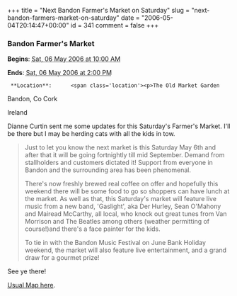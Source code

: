 +++
title = "Next Bandon Farmer's Market on Saturday"
slug = "next-bandon-farmers-market-on-saturday"
date = "2006-05-04T20:14:47+00:00"
id = 341
comment = false
+++

  <div class='vevent x-wpsb-simple-event'>       

### Bandon Farmer's Market

**Begins**: <abbr class='dtstart' title='2006-05-06T10:00:00'>Sat, 06 May 2006 at 10:00 AM</abbr>

**Ends**: <abbr class='dtend' title='2006-05-06T10:00:00'>Sat, 06 May 2006 at  2:00 PM</abbr>

     **Location**:      <span class='location'><p>The Old Market Garden

Bandon,      Co Cork     

Ireland
    </span></p>       <div>

Dianne Curtin sent me some updates for this Saturday's Farmer's Market. I'll be there but I may be herding cats with all the kids in tow.

> Just to let you know the next market is this Saturday May 6th and after that it will be going fortnightly till mid September.  Demand from stallholders and customers dictated it!  Support from everyone in Bandon and the surrounding area has been phenomenal.
> 
> There's now freshly brewed real coffee on offer and hopefully this weekend there will be some food to go so shoppers can have lunch at the market. As well as that, this Saturday's market will feature live music from a new band,  'Gaslight',  aka Der Hurley, Sean O'Mahony and Mairead McCarthy, all local, who knock out great tunes from Van Morrison and The Beatles among others (weather permitting of course!)and there's a face painter for the kids.
> 
> To tie in with the Bandon Music Festival on June Bank Holiday weekend, the market will also feature  live entertainment, and a grand draw for a gourmet prize!

See ye there!

[Usual Map here](http://local.live.com/?v=2&sp=aN.51.743760_-8.738509_Bandon%20Farmer%27s%20Market_Mace%20Car%20Park).
</div>     </div>
<script type="application/x-subnode; charset=utf-8">
       <!-- the following is structured blog data for machine readers. -->
       <subnode xmlns:data-view="http://www.w3.org/2003/g/data-view#" data-view:transformation="http://structuredblogging.org/subnode-to-rdf-interpreter.xsl" xmlns="http://www.structuredblogging.org/xmlns#subnode">
            <xml-structured-blog-entry xmlns="http://www.structuredblogging.org/xmlns">
              <generator id="wpsb-1" type="x-wpsb-post" version="1"/><event type="event/generic"><name>Bandon Farmer's Market</name><location address="The Old Market Garden" city="Bandon" state="Co Cork" country="Ireland"/><description>Dianne Curtin sent me some updates for this Saturday's Farmer's Market. I'll be there but I may be herding cats with all the kids in tow.

&lt;blockquote&gt;
Just to let you know the next market is this Saturday May 6th and after that it will be going fortnightly till mid September.  Demand from stallholders and customers dictated it!  Support from everyone in Bandon and the surrounding area has been phenomenal.

There's now freshly brewed real coffee on offer and hopefully this weekend there will be some food to go so shoppers can have lunch at the market. As well as that, this Saturday's market will feature live music from a new band,  'Gaslight',  aka Der Hurley, Sean O'Mahony and Mairead McCarthy, all local, who knock out great tunes from Van Morrison and The Beatles among others (weather permitting of course!)and there's a face painter for the kids.

To tie in with the Bandon Music Festival on June Bank Holiday weekend, the market will also feature  live entertainment, and a grand draw for a gourmet prize!
&lt;/blockquote&gt;

See ye there!

&lt;a href= http://local.live.com/?v=2andsp=aN.51.743760_-8.738509_Bandon%20Farmer%27s%20Market_Mace%20Car%20Park &gt;Usual Map here&lt;/a&gt;.</description><begins>2006-05-06T10:00:00</begins><ends>2006-05-06T14:00:00</ends></event>
            </xml-structured-blog-entry>
       </subnode>
       </script>

